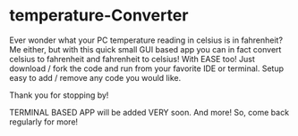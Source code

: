 # temperature-Converter
Ever wonder what your PC temperature reading in celsius is in fahrenheit? Me either, but with this quick small GUI based app you can in fact convert celsius to fahrenheit and fahrenheit to celsius! With EASE too! Just download / fork the code and run from your favorite IDE or terminal. Setup easy to add / remove any code you would like. 

Thank you for stopping by! 

TERMINAL BASED APP will be added VERY soon. And more! So, come back regularly for more! 
